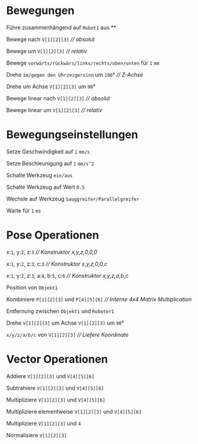 # Bewegungen

Führe zusammenhängend auf `Robot1` aus **

Bewege nach `V[1][2][3]` *// absolut*

Bewege um `V[1][2][3]` *// relativ*

Bewege `vorwärts/rückwärs/links/rechts/oben/unten` für `1` `mm`

Drehe `im/gegen den Uhrzeigersinn` um `180`° *// Z-Achse*

Drehe um Achse `V[1][2][3]` um `90`°

Bewege linear nach `V[1][2][3]` *// absolut*

Bewege linear um `V[1][2][3]` *// relativ*

# Bewegungseinstellungen

Setze Geschwindigkeit auf `1` `mm/s`

Setze Beschleunigung auf `1` `mm/s^2`

Schalte Werkzeug `ein/aus`

Schalte Werkzeug auf Wert `0.5`

Wechsle auf Werkzeug `Sauggreifer/Parallelgreifer`

Warte für `1` `ms`


# Pose Operationen

x:`1`, y:`2`, z:`3` *// Konstruktor x,y,z,0,0,0*

x:`1`, y:`2`, z:`3`, c:`3` *// Konstruktor x,y,z,0,0,c*

x:`1`, y:`2`, z:`3`, a:`4`, b:`5`, c:`6` *// Konstruktor x,y,z,a,b,c*

Position von `Objekt1`

Kombiniere `P[1][2][3]` und `P[4][5][6]` *// Interne 4x4 Matrix Multiplication*

Entfernung zwischen `Objekt1` und `Roboter1`

Drehe `V[1][2][3]` um Achse `V[1][2][3]` um `90`°

`x/y/z/a/b/c` von `V[1][2][3]` *// Liefere Koordinate*

# Vector Operationen

Addiere `V[1][2][3]` und `V[4][5][6]`

Subtrahiere `V[1][2][3]` und `V[4][5][6]`

Multipliziere `V[1][2][3]` und `V[4][5][6]`

Multipliziere elementweise `V[1][2][3]` und `V[4][5][6]`

Multipliziere `V[1][2][3]` und `4`

Normalisiere `V[1][2][3]`
